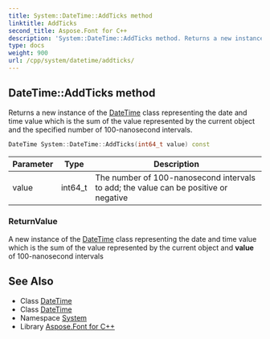 ```yaml
---
title: System::DateTime::AddTicks method
linktitle: AddTicks
second_title: Aspose.Font for C++
description: 'System::DateTime::AddTicks method. Returns a new instance of the DateTime class representing the date and time value which is the sum of the value represented by the current object and the specified number of 100-nanosecond intervals in C++.'
type: docs
weight: 900
url: /cpp/system/datetime/addticks/
---
```

## DateTime::AddTicks method


Returns a new instance of the [DateTime](../) class representing the date and time value which is the sum of the value represented by the current object and the specified number of 100-nanosecond intervals.

```cpp
DateTime System::DateTime::AddTicks(int64_t value) const
```


| Parameter | Type | Description |
| --- | --- | --- |
| value | int64_t | The number of 100-nanosecond intervals to add; the value can be positive or negative |

### ReturnValue

A new instance of the [DateTime](../) class representing the date and time value which is the sum of the value represented by the current object and **value** of 100-nanosecond intervals

## See Also

* Class [DateTime](../)
* Class [DateTime](../)
* Namespace [System](../../)
* Library [Aspose.Font for C++](../../../)
